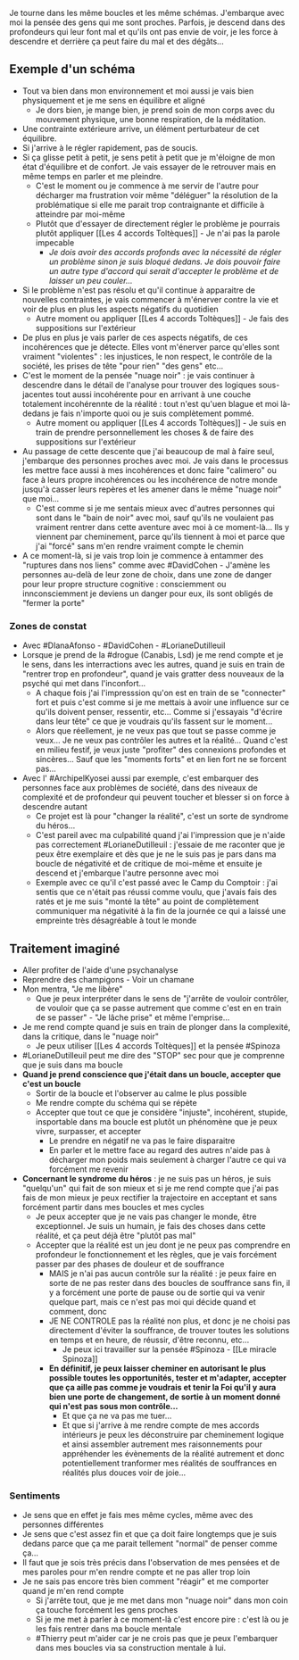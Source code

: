 Je tourne dans les même boucles et les même schémas. J'embarque avec moi la pensée des gens qui me sont proches. Parfois, je descend dans des profondeurs qui leur font mal et qu'ils ont pas envie de voir, je les force à descendre et derrière ça peut faire du mal et des dégâts...

## Exemple d'un schéma
- Tout va bien dans mon environnement et moi aussi je vais bien physiquement et je me sens en équilibre et aligné
	- Je dors bien, je mange bien, je prend soin de mon corps avec du mouvement physique, une bonne respiration, de la méditation.
- Une contrainte extérieure arrive, un élément perturbateur de cet équilibre.
- Si j'arrive à le régler rapidement, pas de soucis.
- Si ça glisse petit à petit, je sens petit à petit que je m'éloigne de mon état d'équilibre et de confort. Je vais essayer de le retrouver mais en même temps en parler et me pleindre.
	- C'est le moment ou je commence à me servir de l'autre pour décharger ma frustration voir même "déléguer" la résolution de la problématique si elle me parait trop contraignante et difficile à atteindre par moi-même
	- Plutôt que d'essayer de directement régler le problème je pourrais plutôt appliquer [[Les 4 accords Toltèques]] - Je n'ai pas la parole impecable
		- *Je dois avoir des accords profonds avec la nécessité de régler un problème sinon je suis bloqué dedans. Je dois pouvoir faire un autre type d'accord qui serait d'accepter le problème et de laisser un peu couler...*
- Si le problème n'est pas résolu et qu'il continue à apparaitre de nouvelles contraintes, je vais commencer à m'énerver contre la vie et voir de plus en plus les aspects négatifs du quotidien
	- Autre moment ou appliquer [[Les 4 accords Toltèques]] - Je fais des suppositions sur l'extérieur
- De plus en plus je vais parler de ces aspects négatifs, de ces incohérences que je détecte. Elles vont m'énerver parce qu'elles sont vraiment "violentes" : les injustices, le non respect, le contrôle de la société, les prises de tête "pour rien" "des gens" etc...
- C'est le moment de la pensée "nuage noir" : je vais continuer à descendre dans le détail de l'analyse pour trouver des logiques sous-jacentes tout aussi incohérente pour en arrivant à une couche totalement incohérennte de la réalité : tout n'est qu'uen blague et moi là-dedans je fais n'importe quoi ou je suis complètement pommé.
	- Autre moment ou appliquer [[Les 4 accords Toltèques]] - Je suis en train de prendre personnellement les choses & de faire des suppositions sur l'extérieur
- Au passage de cette descente que j'ai beaucoup de mal à faire seul, j'embarque des personnes proches avec moi. Je vais dans le processus les mettre face aussi à mes incohérences et donc faire "calimero" ou face à leurs propre incohérences ou les incohérence de notre monde jusqu'à casser leurs repères et les amener dans le même "nuage noir" que moi...
	- C'est comme si je me sentais mieux avec d'autres personnes qui sont dans le "bain de noir"  avec moi, sauf qu'ils ne voulaient pas vraiment rentrer dans cette aventure avec moi à ce moment-là... Ils y viennent par cheminement, parce qu'ils tiennent à moi et parce que j'ai "forcé" sans m'en rendre vraiment compte le chemin
- A ce moment-là, si je vais trop loin je commence à entammer des "ruptures dans nos liens" comme avec #DavidCohen - J'amène les personnes au-delà de leur zone de choix, dans une zone de danger pour leur propre structure cognitive : consciemment ou innconsciemment je deviens un danger pour eux, ils sont obligés de "fermer la porte"

### Zones de constat
- Avec #DIanaAfonso - #DavidCohen - #LorianeDutilleuil
- Lorsque je prend de la #drogue (Canabis, Lsd) je me rend compte et je le sens, dans les interractions avec les autres, quand je suis en train de "rentrer trop en profondeur", quand je vais gratter dess nouveaux de la psyché qui met dans l'inconfort...
	- A chaque fois j'ai l'impresssion qu'on est en train de se "connecter" fort et puis c'est comme si je me mettais à avoir une influence sur ce qu'ils doivent penser, ressentir, etc... Comme si j'essayais "d'écrire dans leur tête" ce que je voudrais qu'ils fassent sur le moment...
	- Alors que réellement, je ne veux pas que tout se passe comme je veux... Je ne veux pas contrôler les autres et la réalité... Quand c'est en milieu festif, je veux juste "profiter" des connexions profondes et sincères... Sauf que les "moments forts" et en lien fort ne se forcent pas...
- Avec l' #ArchipelKyosei aussi par exemple, c'est embarquer des personnes face aux problèmes de société, dans des niveaux de complexité et de profondeur qui peuvent toucher et blesser si on force à descendre autant
	- Ce projet est là pour "changer la réalité", c'est un sorte de syndrome du héros...
	- C'est pareil avec ma culpabilité quand j'ai l'impression que je n'aide pas correctement #LorianeDutilleuil : j'essaie de me raconter que je peux être exemplaire et dès que je ne le suis pas je pars dans ma boucle de négativité et de critique de moi-même et ensuite je descend et j'embarque l'autre personne avec moi
	- Exemple avec ce qu'il c'est passé avec le Camp du Comptoir : j'ai sentis que ce n'était pas réussi comme voulu, que j'avais fais des ratés et je me suis "monté la tête" au point de complètement communiquer ma négativité à la fin de la journée ce qui a laissé une empreinte très désagréable à tout le monde

## Traitement imaginé
- Aller profiter de l'aide d'une psychanalyse
- Reprendre des champigons - Voir un chamane
- Mon mentra, "Je me libère"
	- Que je peux interpréter dans le sens de "j'arrête de vouloir contrôler, de vouloir que ça se passe autrement que comme c'est en en train de se passer" - "Je lâche prise" et même l'emprise...
- Je me rend compte quand je suis en train de plonger dans la complexité, dans la critique, dans le "nuage noir"
	- Je peux utiliser [[Les 4 accords Toltèques]] et la pensée #Spinoza 
- #LorianeDutilleuil peut me dire des "STOP" sec pour que je comprenne que je suis dans ma boucle
- **Quand je prend conscience que j'était dans un boucle, accepter que c'est un boucle**
	- Sortir de la boucle et l'observer au calme le plus possible
	- Me rendre compte du schéma qui se répète
	- Accepter que tout ce que je considère "injuste", incohérent, stupide, insportable dans ma boucle est plutôt un phénomène que je peux vivre, surpasser, et accepter
		- Le prendre en négatif ne va pas le faire disparaitre
		- En parler et le mettre face au regard des autres n'aide pas à décharger mon poids mais seulement à charger l'autre ce qui va forcément me revenir
- **Concernant le syndrome du héros** : je ne suis pas un héros, je suis "quelqu'un" qui fait de son mieux et si je me rend compte que j'ai pas fais de mon mieux je peux rectifier la trajectoire en acceptant et sans forcément partir dans mes boucles et mes cycles
	- Je peux accepter que je ne vais pas changer le monde, être exceptionnel. Je suis un humain, je fais des choses dans cette réalité, et ça peut déjà être "plutôt pas mal"
	- Accepter que la réalité est un jeu dont je ne peux pas comprendre en profondeur le fonctionnement et les règles, que je vais forcément passer par des phases de douleur et de souffrance
		- MAIS je n'ai pas aucun contrôle sur la réalité : je peux faire en sorte de ne pas rester dans des boucles de souffrance sans fin, il y a forcément une porte de pause ou de sortie qui va venir quelque part, mais ce n'est pas moi qui décide quand et comment, donc
		- JE NE CONTROLE pas la réalité non plus, et donc je ne choisi pas directement d'éviter la souffrance, de trouver toutes les solutions en temps et en heure, de réussir, d'être reconnu, etc...
			- Je peux ici travailler sur la pensée #Spinoza - [[Le miracle Spinoza]]
		- **En définitif, je peux laisser cheminer en autorisant le plus possible toutes les opportunités, tester et m'adapter, accepter que ça aille pas comme je voudrais et tenir la Foi qu'il y aura bien une porte de changement, de sortie à un moment donné qui n'est pas sous mon contrôle...**
			- Et que ça ne va pas me tuer...
			- Et que si j'arrive à me rendre compte de mes accords intérieurs je peux les déconstruire par cheminement logique et ainsi assembler autrement mes raisonnements pour appréhender les évènements de la réalité autrement et donc potentiellement tranformer mes réalités de souffrances en réalités plus douces voir de joie...

### Sentiments
- Je sens que en effet je fais mes même cycles, même avec des personnes différentes
- Je sens que c'est assez fin et que ça doit faire longtemps que je suis dedans parce que ça me parait tellement "normal" de penser comme ça...
- Il faut que je sois très précis dans l'observation de mes pensées et de mes paroles pour m'en rendre compte et ne pas aller trop loin
- Je ne sais pas encore très bien comment "réagir" et me comporter quand je m'en rend compte
	- Si j'arrête tout, que je me met dans mon "nuage noir" dans mon coin ça touche forcément les gens proches
	- Si je me met à parler à ce moment-là c'est encore pire : c'est là ou je les fais rentrer dans ma boucle mentale
	- #Thierry peut m'aider car je ne crois pas que je peux l'embarquer dans mes boucles via sa construction mentale à lui.